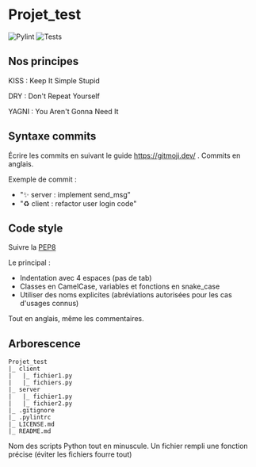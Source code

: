 # Projet_test
![Pylint](https://github.com/LynneYeung959/Projet_test/actions/workflows/pylint.yml/badge.svg)
![Tests](https://github.com/LynneYeung959/Projet_test/actions/workflows/python-tests.yml/badge.svg)

## Nos principes 

KISS : Keep It Simple Stupid

DRY : Don't Repeat Yourself

YAGNI : You Aren't Gonna Need It

## Syntaxe commits

Écrire les commits en suivant le guide https://gitmoji.dev/ .
Commits en anglais. 

Exemple de commit : 
 - ":sparkles: server : implement send_msg"
 - ":recycle: client : refactor user login code"

## Code style

Suivre la [PEP8](https://www.python.org/dev/peps/pep-0008/)

Le principal :
 - Indentation avec 4 espaces (pas de tab)
 - Classes en CamelCase, variables et fonctions en snake_case
 - Utiliser des noms explicites (abréviations autorisées pour les cas d'usages connus)

Tout en anglais, même les commentaires.

## Arborescence

```
Projet_test
|_ client
|   |_ fichier1.py
|   |_ fichiers.py
|_ server
|   |_ fichier1.py
|   |_ fichier2.py
|_ .gitignore
|_ .pylintrc
|_ LICENSE.md
|_ README.md
```

Nom des scripts Python tout en minuscule.
Un fichier rempli une fonction précise (éviter les fichiers fourre tout)
